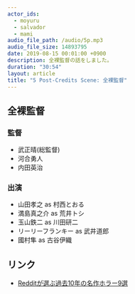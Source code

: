 ```yaml
---
actor_ids:
  - moyuru
  - salvador
  - mami
audio_file_path: /audio/5p.mp3
audio_file_size: 14893795
date: 2019-08-15 00:01:00 +0900
description: 全裸監督の話をしました。
duration: "30:54"
layout: article
title: "5 Post-Credits Scene: 全裸監督"
---
```



## 全裸監督

### 監督
- 武正晴(総監督)
- 河合勇人
- 内田英治

### 出演
- 山田孝之 as 村西とおる
- 満島真之介 as 荒井トシ
- 玉山鉄二 as 川田研二
- リーリーフランキー as 武井道郎
- 國村隼 as 古谷伊織

## リンク
- [Redditが選ぶ過去10年の名作ホラー9選](https://i-d.vice.com/jp/article/d3kb8a/nine-of-the-best-horror-movies-of-the-past-decade-according-to-reddit)

